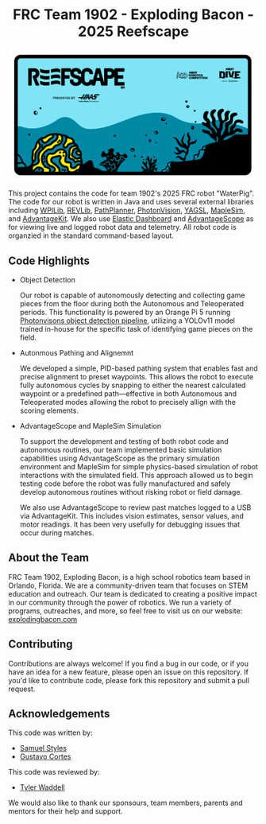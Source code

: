 <h1 style="text-align:center;">FRC Team 1902 - Exploding Bacon - 2025 Reefscape</h1>

![Reefscape](Reefscape.png)

This project contains the code for team 1902's 2025 FRC robot "WaterPig". The code for our robot is written in Java and uses several external libraries including [WPILib](https://docs.wpilib.org/en/stable/), [REVLib](https://codedocs.revrobotics.com/java/com/revrobotics/package-summary.html), [PathPlanner](https://github.com/mjansen4857/pathplanner), [PhotonVision](https://github.com/PhotonVision/photonvision), [YAGSL](https://github.com/BroncBotz3481/YAGSL), [MapleSim](https://shenzhen-robotics-alliance.github.io/maple-sim/), and [AdvantageKit](https://github.com/Mechanical-Advantage/AdvantageKit). We also use [Elastic Dashboard](https://github.com/Gold872/elastic-dashboard) and [AdvantageScope](https://github.com/Mechanical-Advantage/AdvantageScope) as for viewing live and logged robot data and telemetry. All robot code is organzied in the standard command-based layout.
## Code Highlights
- Object Detection
  
    Our robot is capable of autonomously detecting and collecting game pieces from the floor during both the Autonomous and Teleoperated periods. This functionality is powered by an Orange Pi 5 running [Photonvisons object detection pipeline](https://docs.photonvision.org/en/latest/docs/objectDetection/about-object-detection.html), utilizing a YOLOv11 model trained in-house for the specific task of identifying game pieces on the field.


- Autonmous Pathing and Alignemnt

    We developed a simple, PID-based pathing system that enables fast and precise alignment to preset waypoints. This allows the robot to execute fully autonomous cycles by snapping to either the nearest calculated waypoint or a predefined path—effective in both Autonomous and Teleoperated modes allowing the robot to precisely allign with the scoring elements.

- AdvantageScope and MapleSim Simulation

    To support the development and testing of both robot code and autonomous routines, our team implemented basic simulation capabilities using AdvantageScope as the primary simulation environment and MapleSim for simple physics-based simulation of robot interactions with the simulated field. This approach allowed us to begin testing code before the robot was fully manufactured and safely develop autonomous routines without risking robot or field damage.

    We also use AdvantageScope to review past matches logged to a USB via AdvantageKit. This includes vision estimates, sensor values, and motor readings. It has been very usefully for debugging issues that occur during matches.
## About the Team
FRC Team 1902, Exploding Bacon, is a high school robotics team based in Orlando, Florida. We are a community-driven team that focuses on STEM education and outreach. Our team is dedicated to creating a positive impact in our community through the power of robotics. We run a variety of programs, outreaches, and more, so feel free to visit us on our website:
[explodingbacon.com](explodingbacon.com)
## Contributing

Contributions are always welcome! If you find a bug in our code, or if you have an idea for a new feature, please open an issue on this repository. If you'd like to contribute code, please fork this repository and submit a pull request.

## Acknowledgements
This code was written by:
 - [Samuel Styles](https://github.com/purerandomgit)
 - [Gustavo Cortes](https://github.com/chefgusta)

This code was reviewed by:
 - [Tyler Waddell](https://github.com/brothersw)

We would also like to thank our sponsours, team members, parents and mentors for their help and support.